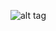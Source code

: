 ![alt tag](https://travis-ci.com/sadbuttrue1/third-step-movement.svg?token=WMr5dkyyAuZje4W6gQ7k&branch=master)
